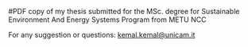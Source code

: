 #PDF copy of my thesis submitted for the MSc. degree for Sustainable Environment And Energy Systems Program from METU NCC


For any suggestion or questions:
<kemal.kemal@unicam.it>
